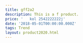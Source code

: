 ```yaml
---
title: gff2a2
description: This is a f product.
price: '   kol 2542222222j'
date: '2018-05-01T00:00:00.000Z'
tags: Trend
layout: product2020.html
---
```


